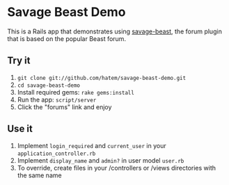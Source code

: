 # Savage Beast Demo

This is a Rails app that demonstrates using [savage-beast](http://github.com/wbharding/savage-beast),
the forum plugin that is based on the popular Beast forum.

## Try it

1. `git clone git://github.com/hatem/savage-beast-demo.git`
2. `cd savage-beast-demo`
3. Install required gems: `rake gems:install`
4. Run the app: `script/server`
5. Click the "forums" link and enjoy

## Use it

1. Implement `login_required` and `current_user` in your `application_controller.rb`
2. Implement `display_name` and `admin?` in user model `user.rb`
3. To override, create files in your /controllers or /views directories with the same name